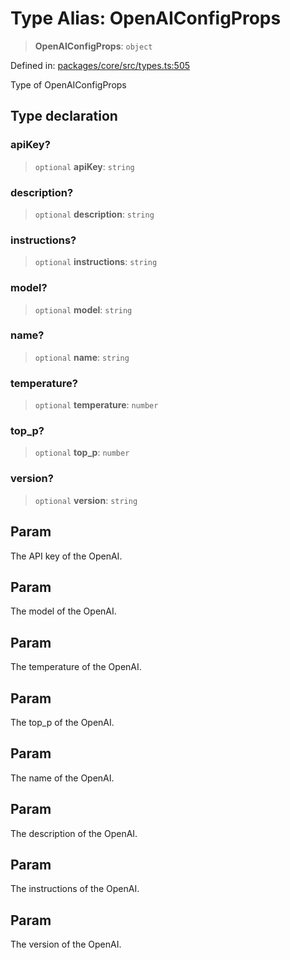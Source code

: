 # Type Alias: OpenAIConfigProps

> **OpenAIConfigProps**: `object`

Defined in: [packages/core/src/types.ts:505](https://github.com/GeoDaCenter/openassistant/blob/0c688d870b87d67f5ae44bc9413af48292a3320a/packages/core/src/types.ts#L505)

Type of OpenAIConfigProps

## Type declaration

### apiKey?

> `optional` **apiKey**: `string`

### description?

> `optional` **description**: `string`

### instructions?

> `optional` **instructions**: `string`

### model?

> `optional` **model**: `string`

### name?

> `optional` **name**: `string`

### temperature?

> `optional` **temperature**: `number`

### top\_p?

> `optional` **top\_p**: `number`

### version?

> `optional` **version**: `string`

## Param

The API key of the OpenAI.

## Param

The model of the OpenAI.

## Param

The temperature of the OpenAI.

## Param

The top_p of the OpenAI.

## Param

The name of the OpenAI.

## Param

The description of the OpenAI.

## Param

The instructions of the OpenAI.

## Param

The version of the OpenAI.
